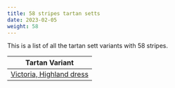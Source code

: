 ```yaml
---
title: 58 stripes tartan setts
date: 2023-02-05
weight: 58
---
```

This is a list of all the tartan sett variants with 58 stripes.

| Tartan Variant |
|---------------|
| [Victoria, Highland dress](/stripes/GA/2/LN38/G8/LN8/G2/K10/Y6/K4/G2/LN8/GA30/R12/GA6/R10/GA2/LN6/GA2/R10/GA6/R12/GA30/LN8/G2/K4/Y6/K10/G2/LN8/G8/LN38/GA2/R8/LN46/G10/LN10/K14/Y6/K6/LN4/K6/GA32/R16/GA6/R12/LN6/R12/GA6/R16/GA32/K6/LN4/K6/Y6/K14/LN10/G10/LN46/R/10)||

